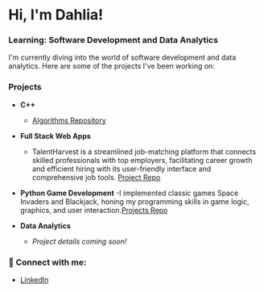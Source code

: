 # Hi, I'm Dahlia! 
### Learning: Software Development and Data Analytics 

I'm currently diving into the world of software development and data analytics. Here are some of the projects I've been working on:

### Projects

- **C++**
  - [Algorithms Repository](https://github.com/dahliasukaik/Algorithims-.git)
- **Full Stack Web Apps**
  - TalentHarvest is a streamlined job-matching platform that connects skilled professionals with top employers, facilitating career growth and efficient hiring with its user-friendly interface and comprehensive job tools. [Project Repo](https://github.com/dahliasukaik/CPSC-362-Group-6.git)

- **Python Game Development**
  -I implemented classic games Space Invaders and Blackjack, honing my programming skills in game logic, graphics, and user interaction.[Projects Repo](https://github.com/dahliasukaik/Game-Development.git)

- **Data Analytics**
  - *Project details coming soon!*

### 🤳 Connect with me:

- [LinkedIn](https://www.linkedin.com/in/dahliasukaik928)

